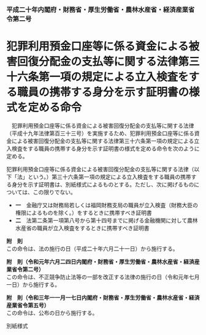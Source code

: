 ### 平成二十年内閣府・財務省・厚生労働省・農林水産省・経済産業省令第二号  
# 犯罪利用預金口座等に係る資金による被害回復分配金の支払等に関する法律第三十六条第一項の規定による立入検査をする職員の携帯する身分を示す証明書の様式を定める命令  
　犯罪利用預金口座等に係る資金による被害回復分配金の支払等に関する法律（平成十九年法律第百三十三号）を実施するため、犯罪利用預金口座等に係る資金による被害回復分配金の支払等に関する法律第三十六条第一項の規定による立入検査をする職員の携帯する身分を示す証明書の様式を定める命令を次のように定める。  
  
犯罪利用預金口座等に係る資金による被害回復分配金の支払等に関する法律（以下「法」という。）第三十六条第一項の規定による立入検査をする職員の携帯する身分を示す証明書は、別紙様式によるものとする。ただし、次に掲げるものについては、この限りでない。  
* **一**　金融庁又は財務局若しくは福岡財務支局の職員が立入検査（財務大臣の権限によるものを除く。）をするときに携帯すべき証明書  
* **二**　法第二条第一項第八号から第十四号までに掲げる金融機関に対して農林水産省の職員が立入検査をするときに携帯すべき証明書  
  
**附　則**  
この命令は、法の施行の日（平成二十年六月二十一日）から施行する。  
  
**附　則（令和元年六月二四日内閣府・財務省・厚生労働省・農林水産省・経済産業省令第二号）**  
この命令は、不正競争防止法等の一部を改正する法律の施行の日（令和元年七月一日）から施行する。  
  
**附　則（令和三年一一月一七日内閣府・財務省・厚生労働省・農林水産省・経済産業省令第五号）**  
この命令は、公布の日から施行する。  
  
別紙様式
          
        